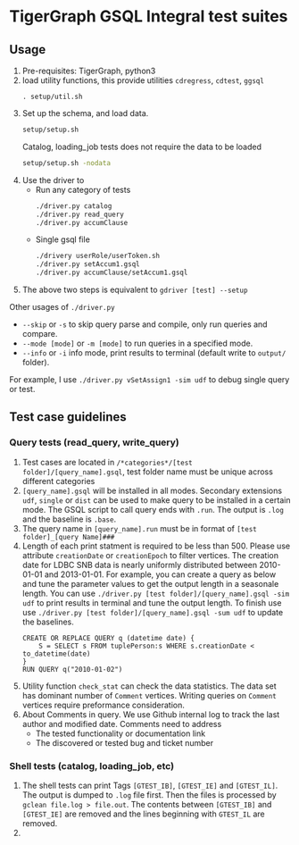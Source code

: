 # TigerGraph GSQL Integral test suites
## Usage
1. Pre-requisites: TigerGraph, python3 
1. load utility functions, this provide utilities `cdregress`, `cdtest`, `ggsql`
    ```
    . setup/util.sh
    ```
1. Set up the schema, and load data.  
    ```sh
    setup/setup.sh
    ```
    Catalog, loading_job tests does not require the data to be loaded
    ```sh
    setup/setup.sh -nodata
    ```
1. Use the driver to
    * Run any category of tests
        ```sh
        ./driver.py catalog
        ./driver.py read_query
        ./driver.py accumClause
        ```
    * Single gsql file
        ```sh
        ./drivery userRole/userToken.sh
        ./driver.py setAccum1.gsql
        ./driver.py accumClause/setAccum1.gsql
        ```
1. The above two steps is equivalent to `gdriver [test] --setup`

Other usages of `./driver.py`    
* `--skip` or `-s` to skip query parse and compile, only run queries and compare.
* `--mode [mode]` or `-m [mode]` to run queries in a specified mode.
* `--info` or `-i` info mode, print results to terminal (default write to `output/` folder).

For example, I use  `./driver.py vSetAssign1 -sim udf` to debug single query or test.

## Test case guidelines
### Query tests (read_query, write_query)
1. Test cases are located in `/*categories*/[test folder]/[query_name].gsql`, test folder name must be unique across different categories
1. `[query_name].gsql` will be installed in all modes. Secondary extensions `udf`, `single` or `dist` can be used to make query to be installed in a certain mode. The GSQL script to call query ends with `.run`. The output is `.log` and the baseline is `.base`.
1. The query name in `[query_name].run` must be in format of `[test folder]_[query Name]###`
1. Length of each print statment is required to be less than 500. Please use attribute `creationDate` or `creationEpoch` to filter vertices. The creation date for LDBC SNB data is nearly uniformly distributed between 2010-01-01 and 2013-01-01. For example, you can create a query as below and tune the parameter values to get the output length in a seasonale length. You can use `./driver.py [test folder]/[query_name].gsql -sim udf` to print results in terminal and tune the output length. To finish use use `./driver.py [test folder]/[query_name].gsql -sum udf` to update the baselines.
    ```gsql
    CREATE OR REPLACE QUERY q (datetime date) {
        S = SELECT s FROM tuplePerson:s WHERE s.creationDate < to_datetime(date)
    }
    RUN QUERY q("2010-01-02")
    ```
1. Utility function `check_stat` can check the data statistics. The data set has dominant number of `Comment` vertices. Writing queries on `Comment` vertices require preformance consideration.
1. About Comments in query. We use Github internal log to track the last author and modified date. Comments need to address 
    * The tested functionality or documentation link
    * The discovered or tested bug and ticket number

### Shell tests (catalog, loading_job, etc)
1. The shell tests can print Tags  `[GTEST_IB]`, `[GTEST_IE]` and `[GTEST_IL]`. The output is dumped to `.log` file first. Then the files is processed by `gclean file.log > file.out`. The contents between `[GTEST_IB]` and `[GTEST_IE]` are removed and the lines beginning with `GTEST_IL` are removed.
1. 